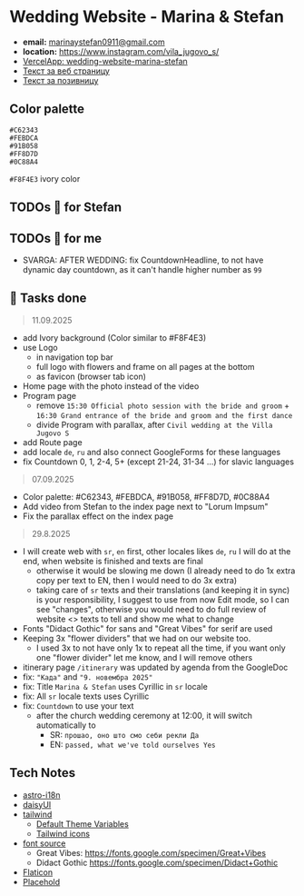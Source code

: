# Wedding Website - Marina & Stefan

- **email:** marinaystefan0911@gmail.com
- **location:** https://www.instagram.com/vila_jugovo_s/
- [VercelApp: wedding-website-marina-stefan](https://vercel.com/svarozics-projects/wedding-website-marina-stefan)
- [Текст за веб страницу](https://docs.google.com/document/d/1uIygM2bqCekvzS63Dw2fz9sVsuTuegbokgIY0fqWiKY/edit?tab=t.r8gml6axpu3e)
- [Текст за позивницу](https://docs.google.com/document/d/1xiFIkUnXWtfhqpasaTw6ertfrJmpW4gReoNbLyBijv8/edit?tab=t.0)

## Color palette

```
#C62343
#FEBDCA
#91B058
#FF8D7D
#0C88A4
```

`#F8F4E3` ivory color

## TODOs 📓 for Stefan

## TODOs 📓 for me

- SVARGA: AFTER WEDDING: fix CountdownHeadline, to not have dynamic day countdown, as it can't handle higher number as `99`

## 📓 Tasks done

> 11.09.2025

- add Ivory background (Color similar to #F8F4E3)
- use Logo
  - in navigation top bar
  - full logo with flowers and frame on all pages at the bottom
  - as favicon (browser tab icon)
- Home page with the photo instead of the video
- Program page
  - remove `15:30 Official photo session with the bride and groom` + `16:30 Grand entrance of the bride and groom and the first dance`
  - divide Program with parallax, after `Civil wedding at the Villa Jugovo S`
- add Route page
- add locale `de`, `ru` and also connect GoogleForms for these languages
- fix Countdown 0, 1, 2-4, 5+ (except 21-24, 31-34 ...) for slavic languages

> 07.09.2025

- Color palette: #C62343, #FEBDCA, #91B058, #FF8D7D, #0C88A4
- Add video from Stefan to the index page next to "Lorum Impsum"
- Fix the parallax effect on the index page

> 29.8.2025

- I will create web with `sr`, `en` first, other locales likes `de`, `ru` I will do at the end, when website is finished and texts are final
  - otherwise it would be slowing me down (I already need to do 1x extra copy per text to EN, then I would need to do 3x extra)
  - taking care of `sr` texts and their translations (and keeping it in sync) is your responsibility, I suggest to use from now Edit mode, so I can see "changes", otherwise you would need to do full review of website <> texts to tell and show me what to change
- Fonts "Didact Gothic" for sans and "Great Vibes" for serif are used
- Keeping 3x "flower dividers" that we had on our website too.
  - I used 3x to not have only 1x to repeat all the time, if you want only one "flower divider" let me know, and I will remove others
- itinerary page `/itinerary` was updated by agenda from the GoogleDoc
- fix: `"Када"` and `"9. новембра 2025"`
- fix: Title `Marina & Stefan` uses Cyrillic in `sr` locale
- fix: All `sr` locale texts uses Cyrillic
- fix: `Countdown` to use your text
  - after the church wedding ceremony at 12:00, it will switch automatically to
    - SR: `прошао, оно што смо себи рекли Да`
    - EN: `passed, what we've told ourselves Yes`

## Tech Notes

- [astro-i18n](https://github.com/alexandre-fernandez/astro-i18n)
- [daisyUI](https://daisyui.com/)
- [tailwind](https://tailwindcss.com/)
  - [Default Theme Variables](https://tailwindcss.com/docs/theme#default-theme-variable-reference)
  - [Tailwind icons](https://www.tailwindtoolbox.com/icons)
- [font source](https://fontsource.org/)
  - Great Vibes: https://fonts.google.com/specimen/Great+Vibes
  - Didact Gothic https://fonts.google.com/specimen/Didact+Gothic
- [Flaticon](https://www.flaticon.com/search?word=flag%20serbia)
- [Placehold](https://placehold.co)
